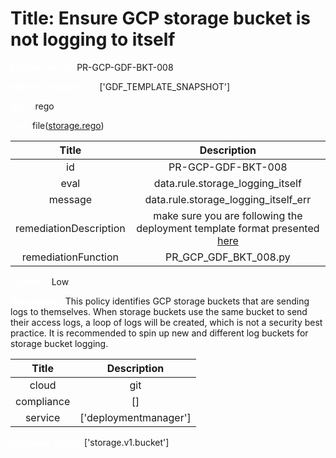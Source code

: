 



# Title: Ensure GCP storage bucket is not logging to itself


***<font color="white">Master Test Id:</font>*** PR-GCP-GDF-BKT-008

***<font color="white">Master Snapshot Id:</font>*** ['GDF_TEMPLATE_SNAPSHOT']

***<font color="white">type:</font>*** rego

***<font color="white">rule:</font>*** file([storage.rego])  
  
  
  
  

|Title|Description|
| :---: | :---: |
|id|PR-GCP-GDF-BKT-008|
|eval|data.rule.storage_logging_itself|
|message|data.rule.storage_logging_itself_err|
|remediationDescription|make sure you are following the deployment template format presented <a href='https://cloud.google.com/storage/docs/json_api/v1/buckets' target='_blank'>here</a>|
|remediationFunction|PR_GCP_GDF_BKT_008.py|


***<font color="white">Severity:</font>*** Low

***<font color="white">Description:</font>*** This policy identifies GCP storage buckets that are sending logs to themselves. When storage buckets use the same bucket to send their access logs, a loop of logs will be created, which is not a security best practice. It is recommended to spin up new and different log buckets for storage bucket logging.  
  
  

|Title|Description|
| :---: | :---: |
|cloud|git|
|compliance|[]|
|service|['deploymentmanager']|


***<font color="white">Resource Types:</font>*** ['storage.v1.bucket']


[storage.rego]: https://github.com/prancer-io/prancer-compliance-test/tree/master/google/iac/storage.rego
